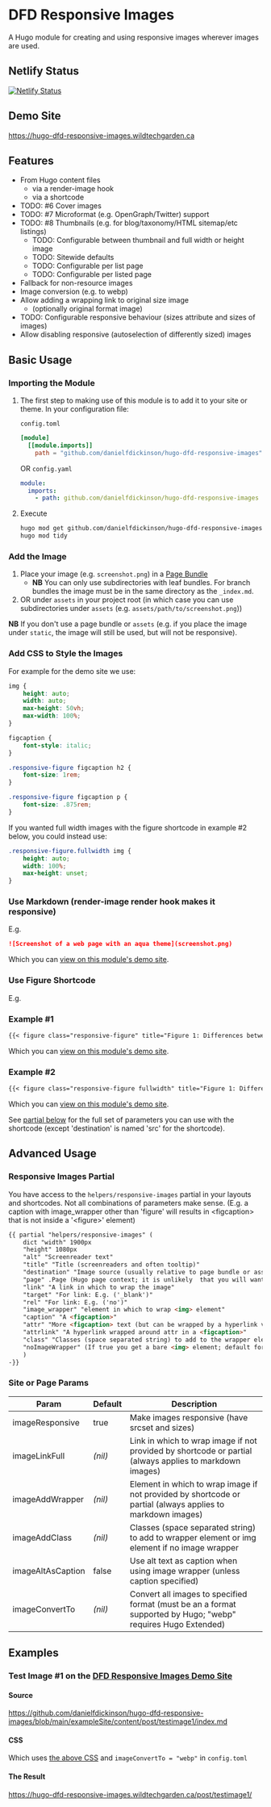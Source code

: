 # DFD Responsive Images

A Hugo module for creating and using responsive images wherever images are used.

## Netlify Status

[![Netlify Status](https://api.netlify.com/api/v1/badges/2a80fcb8-8f32-498d-ace3-563dfa1db57d/deploy-status)](https://app.netlify.com/sites/hugo-dfd-responsive-images/deploys)

## Demo Site

<https://hugo-dfd-responsive-images.wildtechgarden.ca>

## Features

* From Hugo content files
  * via a render-image hook
  * via a shortcode
* TODO: #6 Cover images
* TODO: #7 Microformat (e.g. OpenGraph/Twitter) support
* TODO: #8 Thumbnails (e.g. for blog/taxonomy/HTML sitemap/etc listings)
  * TODO: Configurable between thumbnail and full width or height image
  * TODO: Sitewide defaults
  * TODO: Configurable per list page
  * TODO: Configurable per listed page
* Fallback for non-resource images
* Image conversion (e.g. to webp)
* Allow adding a wrapping link to original size image 
  * (optionally original format image)
* TODO: Configurable responsive behaviour (sizes attribute and sizes of images)
* Allow disabling responsive (autoselection of differently sized) images

## Basic Usage
### Importing the Module

1. The first step to making use of this module is to add it to your site or theme.  In your configuration file:

   ``config.toml``
   ```toml
   [module]
     [[module.imports]]
       path = "github.com/danielfdickinson/hugo-dfd-responsive-images"
   ```
   OR
   ``config.yaml``
   ```yaml
   module:
     imports:
       - path: github.com/danielfdickinson/hugo-dfd-responsive-images
   ```
2. Execute
   ```bash
   hugo mod get github.com/danielfdickinson/hugo-dfd-responsive-images
   hugo mod tidy
   ```

### Add the Image

1. Place your image (e.g. ``screenshot.png``) in a [Page Bundle](https://gohugo.io/content-management/page-bundles/)
   * **NB** You can only use subdirectories with leaf bundles. For branch bundles the image must be in the same directory as the ``_index.md``.
2. OR under ``assets`` in your project root (in which case you can use subdirectories under ``assets`` (e.g. ``assets/path/to/screenshot.png``))

**NB** If you don't use a page bundle or ``assets`` (e.g. if you place the image under ``static``, the image will still be used, but will not be responsive).

### Add CSS to Style the Images

For example for the demo site we use:

```css
img {
    height: auto;
    width: auto;
    max-height: 50vh;
    max-width: 100%;
}

figcaption {
    font-style: italic;
}

.responsive-figure figcaption h2 {
    font-size: 1rem;
}

.responsive-figure figcaption p {
    font-size: .875rem;
}
```

If you wanted full width images with the figure shortcode in example #2 below, you could instead use:

```css
.responsive-figure.fullwidth img {
    height: auto;
    width: 100%;
    max-height: unset;
}
```

### Use Markdown (render-image render hook makes it responsive)

E.g.

```markdown
![Screenshot of a web page with an aqua theme](screenshot.png)
```

Which you can [view on this module's demo site](https://hugo-dfd-responsive-images.wildtechgarden.ca/post/testimage1/#via-markdown).

### Use Figure Shortcode

E.g.

### Example #1

```markdown
{{< figure class="responsive-figure" title="Figure 1: Differences between markdown figures and figure shortcode" src="screenshot.png" alt="Screenshot of a web page with an aqua theme" caption="For a figure caption can be different than alt text">}}
```

Which you can [view on this module's demo site](https://hugo-dfd-responsive-images.wildtechgarden.ca/post/testimage1/#via-figure-shortcode).

### Example #2

```markdown
{{< figure class="responsive-figure fullwidth" title="Figure 1: Differences between markdown figures and figure shortcode (full width)" src="screenshot.png" alt="Screenshot of a web page with an aqua theme" caption="For a figure caption can be different than alt text">}}
```

Which you can [view on this module's demo site](https://hugo-dfd-responsive-images.wildtechgarden.ca/post/testimage1/#via-figure-shortcode-fullwidth).

See [partial below](#responsive-images-partial) for the full set of parameters you can use with the shortcode (except 'destination' is named 'src' for the shortcode).
## Advanced Usage

### Responsive Images Partial

You have access to the ``helpers/responsive-images`` partial in your layouts and shortcodes.
Not all combinations of parameters make sense. (E.g. a caption with image_wrapper other than 'figure' will results in \<figcaption> that is not inside a '\<figure>' element)

```html
{{ partial "helpers/responsive-images" (
    dict "width" 1900px
    "height" 1080px
    "alt" "Screenreader text"
    "title" "Title (screenreaders and often tooltip)"
    "destination" "Image source (usually relative to page bundle or assets)"
    "page" .Page (Hugo page context; it is unlikely  that you will want this to be other than .Page)
    "link" "A link in which to wrap the image"
    "target" "For link: E.g. ('_blank')"
    "rel" "For link: E.g. ('no')"
    "image_wrapper" "element in which to wrap <img> element"
    "caption" "A <figcaption>"
    "attr" "More <figcaption> text (but can be wrapped by a hyperlink via attrlink)"
    "attrlink" "A hyperlink wrapped around attr in a <figcaption>"
    "class" "Classes (space separated string) to add to the wrapper element, or the img element if there is no image_wrapper"
    "noImageWrapper" (If true you get a bare <img> element; default for render-image render hook)
    ) 
-}}

```

### Site or Page Params

| Param | Default | Description |
|-------|---------|-------------|
| imageResponsive | true | Make images responsive (have srcset and sizes) |
| imageLinkFull | _(nil)_ | Link in which to wrap image if not provided by shortcode or partial (always applies to markdown images) |
| imageAddWrapper | _(nil)_ | Element in which to wrap image if not provided by shortcode or partial (always applies to markdown images) |
| imageAddClass | _(nil)_ | Classes (space separated string) to add to wrapper element or img element if no image wrapper |
| imageAltAsCaption | false | Use alt text as caption when using image wrapper (unless caption specified) |
| imageConvertTo | _(nil)_ | Convert all images to specified format (must be an a format supported by Hugo; "webp" requires Hugo Extended) |

## Examples

### Test Image #1 on the [DFD Responsive Images Demo Site](https://hugo-dfd-responsive-images.wildtechgarden.ca/)

#### Source
<https://github.com/danielfdickinson/hugo-dfd-responsive-images/blob/main/exampleSite/content/post/testimage1/index.md>

#### CSS

Which uses [the above CSS](#add-css-to-style-the-images) and ``imageConvertTo = "webp"`` in ``config.toml``

#### The Result

<https://hugo-dfd-responsive-images.wildtechgarden.ca/post/testimage1/>

